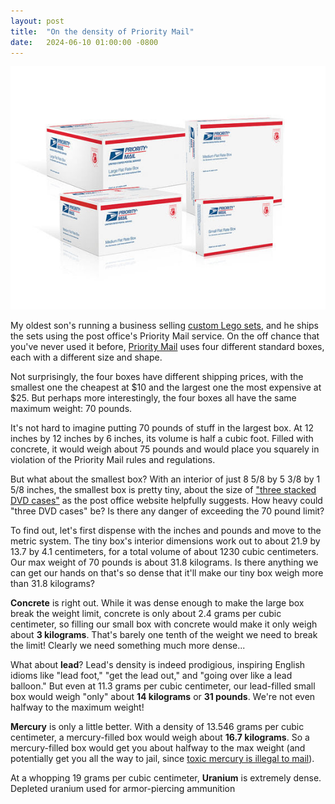 ```yaml
---
layout: post
title:  "On the density of Priority Mail"
date:   2024-06-10 01:00:00 -0800
---
```


<img src="/assets/priority-mail-boxes.jpg">

My oldest son's running a business selling [custom Lego sets](https://brickmoose.com), and he ships the sets using the post office's Priority Mail service.  On the off chance that you've never used it before, [Priority Mail](https://www.usps.com/ship/priority-mail.htm) uses four different standard boxes, each with a different size and shape.

Not surprisingly, the four boxes have different shipping prices, with the smallest one the cheapest at $10 and the largest one the most expensive at $25.  But perhaps more interestingly, the four boxes all have the same maximum weight:  70 pounds.

It's not hard to imagine putting 70 pounds of stuff in the largest box.  At 12 inches by 12 inches by 6 inches, its volume is half a cubic foot.   Filled with concrete, it would weigh about 75 pounds and would place you squarely in violation of the Priority Mail rules and regulations.

But what about the smallest box?  With an interior of just 8 5/8 by 5 3/8 by 1 5/8 inches, the smallest box is pretty tiny, about the size of ["three stacked DVD cases"](https://store.usps.com/store/product/shipping-supplies/priority-mail-flat-rate-small-box-P_SMALL_FRB) as the post office website helpfully suggests.  How heavy could "three DVD cases" be?  Is there any danger of exceeding the 70 pound limit?

<!--more-->

To find out, let's first dispense with the inches and pounds and move to the metric system.  The tiny box's interior dimensions work out to about 21.9 by 13.7 by 4.1 centimeters, for a total volume of about 1230 cubic centimeters.  Our max weight of 70 pounds is about 31.8 kilograms.  Is there anything we can get our hands on that's so dense that it'll make our tiny box weigh more than 31.8 kilograms?

**Concrete** is right out.  While it was dense enough to make the large box break the weight limit, concrete is only about 2.4 grams per cubic centimeter, so filling our small box with concrete would make it only weigh about **3 kilograms**.  That's barely one tenth of the weight we need to break the limit!  Clearly we need something much more dense...

What about **lead**?  Lead's density is indeed prodigious, inspiring English idioms like "lead foot," "get the lead out," and "going over like a lead balloon."  But even at 11.3 grams per cubic centimeter, our lead-filled small box would weigh "only" about **14 kilograms** or **31 pounds**.  We're not even halfway to the maximum weight!

**Mercury** is only a little better.  With a density of 13.546 grams per cubic centimeter, a mercury-filled box would weigh about **16.7 kilograms**.  So a mercury-filled box would get you about halfway to the max weight (and potentially get you all the way to jail, since [toxic mercury is illegal to mail](https://www.usps.com/ship/shipping-restrictions.htm)).

At a whopping 19 grams per cubic centimeter, **Uranium** is extremely dense.  Depleted uranium used for armor-piercing ammunition





